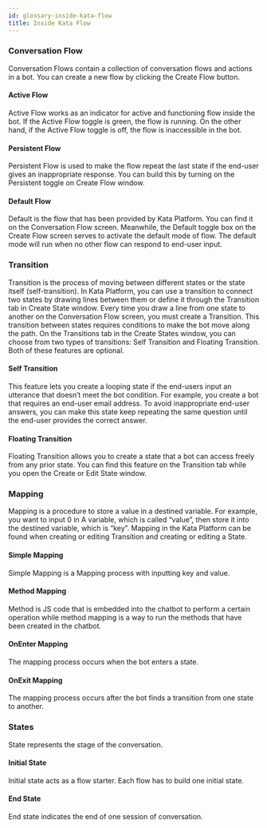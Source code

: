 ```yaml
---
id: glossary-inside-kata-flow
title: Inside Kata Flow
---
```


### Conversation Flow

Conversation Flows contain a collection of conversation flows and actions in a bot. You can create a new flow by clicking the Create Flow button.

#### Active Flow

Active Flow works as an indicator for active and functioning flow inside the bot. If the Active Flow toggle is green, the flow is running. On the other hand, if the Active Flow toggle is off, the flow is inaccessible in the bot.

#### Persistent Flow

Persistent Flow is used to make the flow repeat the last state if the end-user gives an inappropriate response. You can build this by turning on the Persistent toggle on Create Flow window.

#### Default Flow

Default is the flow that has been provided by Kata Platform. You can find it on the Conversation Flow screen. Meanwhile, the Default toggle box on the Create Flow screen serves to activate the default mode of flow. The default mode will run when no other flow can respond to end-user input.

### Transition

Transition is the process of moving between different states or the state itself (self-transition). In Kata Platform, you can use a transition to connect two states by drawing lines between them or define it through the Transition tab in Create State window.
Every time you draw a line from one state to another on the Conversation Flow screen, you must create a Transition. This transition between states requires conditions to make the bot move along the path.
On the Transitions tab in the Create States window, you can choose from two types of transitions: Self Transition and Floating Transition. Both of these features are optional.

#### Self Transition

This feature lets you create a looping state if the end-users input an utterance that doesn’t meet the bot condition. For example, you create a bot that requires an end-user email address. To avoid inappropriate end-user answers, you can make this state keep repeating the same question until the end-user provides the correct answer.

#### Floating Transition

Floating Transition allows you to create a state that a bot can access freely from any prior state. You can find this feature on the Transition tab while you open the Create or Edit State window.

### Mapping

Mapping is a procedure to store a value in a destined variable. For example, you want to input 0 in A variable, which is called “value”, then store it into the destined variable, which is “key”. Mapping in the Kata Platform can be found when creating or editing Transition and creating or editing a State.

#### Simple Mapping

Simple Mapping is a Mapping process with inputting key and value.

#### Method Mapping

Method is JS code that is embedded into the chatbot to perform a certain operation while method mapping is a way to run the methods that have been created in the chatbot.

#### OnEnter Mapping

The mapping process occurs when the bot enters a state.

#### OnExit Mapping

The mapping process occurs after the bot finds a transition from one state to another.

### States

State represents the stage of the conversation.

#### Initial State

Initial state acts as a flow starter. Each flow has to build one initial state.

#### End State

End state indicates the end of one session of conversation.
